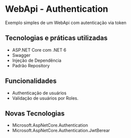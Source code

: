 # WebApi - Authentication

Exemplo simples de um WebApi com autenticação via token

## Tecnologias e práticas utilizadas
- ASP.NET Core com .NET 6
- Swagger
- Injeção de Dependência
- Padrão Repository

## Funcionalidades
- Authenticação de usuários
- Validação de usuários por Roles.

## Novas Tecnologias
- Microsoft.AspNetCore.Authentication 
- Microsoft.AspNetCore.Authentication.JwtBerear
